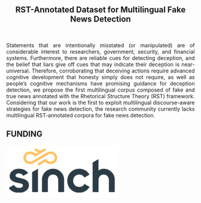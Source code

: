 
<h2 align="center"> RST-Annotated Dataset for Multilingual Fake News Detection </h2>  
</br>
<p align="justify">Statements that are intentionally misstated (or manipulated) are of considerable interest to researchers, government, security, and financial systems. Furthermore, there are reliable cues for detecting deception, and the belief that liars give off cues that may indicate their deception is near-universal. Therefore, corroborating that deceiving actions require advanced cognitive development that honesty simply does not require, as well as people’s cognitive mechanisms have promising guidance for deception detection, we propose the first multilingual corpus composed of fake and true news annotated with the Rhetorical Structure Theory (RST) framework. Considering that our work is the first to exploit multilingual discourse-aware strategies for fake news detection, the research community currently lacks multilingual RST-annotated corpora for fake news detection.

<h2 align="left"> FUNDING </h2>

![SSC-logo-300x171](https://github.com/franciellevargas/franciellevargas.github.io/blob/9f2aba738836e85dbedbe969010ed8593d1c0d69/img/sinch-logo.png)  



  
</p>
